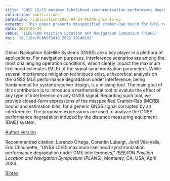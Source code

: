 ```yaml
---
title: "GNSS L5/E5 maximum likelihood synchronization performance degradation under DME interferences"
collection: publications
permalink: /publication/2023-04-24-PLANS-gnss-l5-e5
excerpt: 'This paper presents misspecified Cramér-Rao bound for GNSS receivers in presence of DME interferences.'
date: 2023-04-24
venue: 'IEEE/ION Position Location and Navigation Symposium (PLANS)'
doi: '10.1109/PLANS53410.2023.10140102'
---
```

Global Navigation Satellite Systems (GNSS) are a key player in a plethora of applications. For navigation purposes, interference scenarios are among the most challenging operation conditions, which clearly impact the maximum likelihood estimates (MLE) of the signal synchronization parameters. While several interference mitigation techniques exist, a theoretical analysis on the GNSS MLE performance degradation under interference, being fundamental for system/receiver design, is a missing tool. The main goal of this contribution is to introduce a mathematical tool to evalute the effect of any type of interference on any GNSS signal. Regarding such tool, we provide closed-form expressions of the misspecified Cramér-Rao (MCRB) bound and estimation bias, for a generic GNSS signal corrupted by an interference. The proposed expressions are used to analyze the GNSS performance degradation induced by the distance measuring equipment (DME) system.

[Author version](http://clubeigt.github.io/files/2023_PLANS_gnss_l5_e5.pdf)

Recommended citation: Lorenzo Ortega, Corentin Lubeigt, Jordi Vilà-Valls, Eric Chaumette, &quot;GNSS L5/E5 maximum likelihood synchronization performance degradation under DME interferences,&quot; <i>IEEE/ION Position Location and Navigation Symposium (PLANS)</i>, Monterey, CA, USA, April 2023.

[Bibtex](http://clubeigt.github.io/files/2023_PLANS_gnss_l5_e5_bib.bib)
